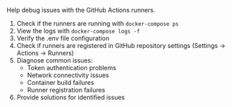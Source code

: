 Help debug issues with the GitHub Actions runners.

1. Check if the runners are running with `docker-compose ps`
2. View the logs with `docker-compose logs -f`
3. Verify the .env file configuration
4. Check if runners are registered in GitHub repository settings (Settings → Actions → Runners)
5. Diagnose common issues:
   - Token authentication problems
   - Network connectivity issues
   - Container build failures
   - Runner registration failures
6. Provide solutions for identified issues
